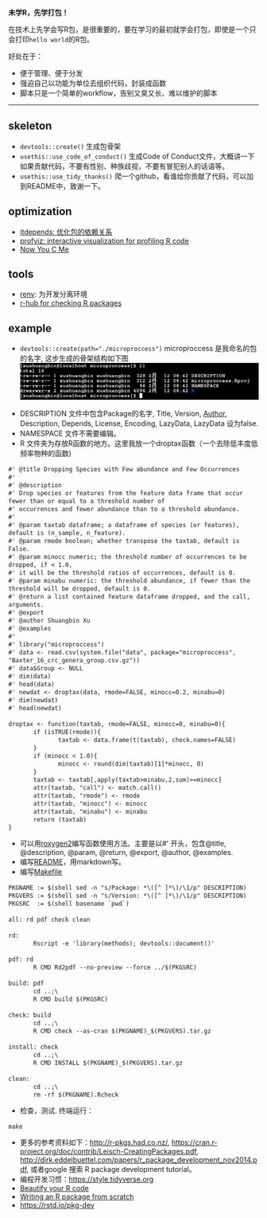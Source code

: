 **未学R，先学打包！**

在技术上先学会写R包，是很重要的，要在学习的最初就学会打包，即使是一个只会打印`hello world`的R包。

好处在于：

+ 便于管理、便于分发
+ 强迫自己以功能为单位去组织代码，封装成函数
+ 脚本只是一个简单的workflow，告别又臭又长、难以维护的脚本

----


## skeleton

+ `devtools::create()` 生成包骨架
+ `usethis::use_code_of_conduct()` 生成Code of Conduct文件，大概讲一下如果贡献代码，不要有性别、种族歧视，不要有冒犯别人的话语等。
+ `usethis::use_tidy_thanks()` 爬一个github，看谁给你贡献了代码，可以加到README中，致谢一下。

## optimization

+ [itdepends: 优化包的依赖关系](https://github.com/jimhester/itdepends)
+ [profviz: interactive visualization for profiling R code](https://rstudio.github.io/profvis/)
+ [Now You C Me](https://blog.davisvaughan.com/2019/03/02/now-you-c-me/)

## tools

+ [renv](https://github.com/rstudio/renv): 为开发分离环境
+ [r-hub for checking R packages](https://blog.r-hub.io/2019/03/26/why-care/)

## example

+ `devtools::create(path="./microproccess")` microproccess 是我命名的包的名字, 这步生成的骨架结构如下图
![skeleton](./images/skeletonFigure.png)
 - DESCRIPTION 文件中包含Package的名字, Title, Version, [Author](https://journal.r-project.org/archive/2012-1/RJournal_2012-1_Hornik~et~al.pdf), Description, Depends, License, Encoding, LazyData, LazyData 设为false.
 - NAMESPACE 文件不需要编辑。
 - R 文件夹为存放R函数的地方。这里我放一个droptax函数（一个去除低丰度低频率物种的函数)  

```
#' @title Dropping Species with Few abundance and Few Occurrences 
#' 
#' @description 
#' Drop species or features from the feature data frame that occur fewer than or equal to a threshold number of 
#' occurrences and fewer abundance than to a threshold abundance. 
#' 
#' @param taxtab dataframe; a dataframe of species (or features), default is (n_sample, n_feature). 
#' @param rmode boolean; whether transpose the taxtab, default is False. 
#' @param minocc numeric; the threshold number of occurrences to be dropped, if < 1.0, 
#' it will be the threshold ratios of occurrences, default is 0. 
#' @param minabu numeric: the threshold abundance, if fewer than the threshold will be dropped, default is 0. 
#' @return a list contained feature dataframe dropped, and the call, arguments. 
#' @export 
#' @author Shuangbin Xu 
#' @examples 
#' 
#' library("microproccess") 
#' data <- read.csv(system.file("data", package="microproccess", "Baxter_16_crc_genera_group.csv.gz")) 
#' data$Group <- NULL 
#' dim(data) 
#' head(data) 
#' newdat <- droptax(data, rmode=FALSE, minocc=0.2, minabu=0) 
#' dim(newdat) 
#' head(newdat) 
 
droptax <- function(taxtab, rmode=FALSE, minocc=0, minabu=0){ 
       if (isTRUE(rmode)){ 
              taxtab <- data.frame(t(taxtab), check.names=FALSE) 
       } 
       if (minocc < 1.0){ 
              minocc <- round(dim(taxtab)[1]*minocc, 0) 
       } 
       taxtab <- taxtab[,apply(taxtab>minabu,2,sum)>=minocc] 
       attr(taxtab, "call") <- match.call() 
       attr(taxtab, "rmode") <- rmode                            
       attr(taxtab, "minocc") <- minocc                          
       attr(taxtab, "minabu") <- minabu                          
       return (taxtab)                                           
}
```
+ 可以用[roxygen2](https://github.com/yihui/roxygen2)编写函数使用方法。主要是以#' 开头，包含@title, @description, @param, @return, @export, @author, @examples. 
+ 编写[README](https://gist.github.com/PurpleBooth/109311bb0361f32d87a2#project-title)，用markdown写。
+ 编写[Makefile](https://github.com/xiangpin/MetaMicrobiome/blob/master/Makefile)

```
PKGNAME := $(shell sed -n "s/Package: *\([^ ]*\)/\1/p" DESCRIPTION)
PKGVERS := $(shell sed -n "s/Version: *\([^ ]*\)/\1/p" DESCRIPTION)
PKGSRC  := $(shell basename `pwd`)
       
all: rd pdf check clean
       
rd:    
       Rscript -e 'library(methods); devtools::document()'
       
pdf: rd
       R CMD Rd2pdf --no-preview --force ../$(PKGSRC)
       
build: pdf
       cd ..;\
       R CMD build $(PKGSRC)
       
check: build
       cd ..;\
       R CMD check --as-cran $(PKGNAME)_$(PKGVERS).tar.gz
       
install: check
       cd ..;\
       R CMD INSTALL $(PKGNAME)_$(PKGVERS).tar.gz
       
clean: 
       cd ..;\
       rm -rf $(PKGNAME).Rcheck
```
+ 检查，测试. 终端运行：

```
make
```

+ 更多的参考资料如下：<http://r-pkgs.had.co.nz/>, <https://cran.r-project.org/doc/contrib/Leisch-CreatingPackages.pdf>, <http://dirk.eddelbuettel.com/papers/r_package_development_nov2014.pdf>, 或者google 搜索 R package development tutorial。
+ 编程开发习惯：<https://style.tidyverse.org>
+ [Beautify your R code](https://beautifyrstats.netlify.com/)
+ [Writing an R package from scratch](https://hilaryparker.com/2014/04/29/writing-an-r-package-from-scratch/)
+ <https://rstd.io/pkg-dev>